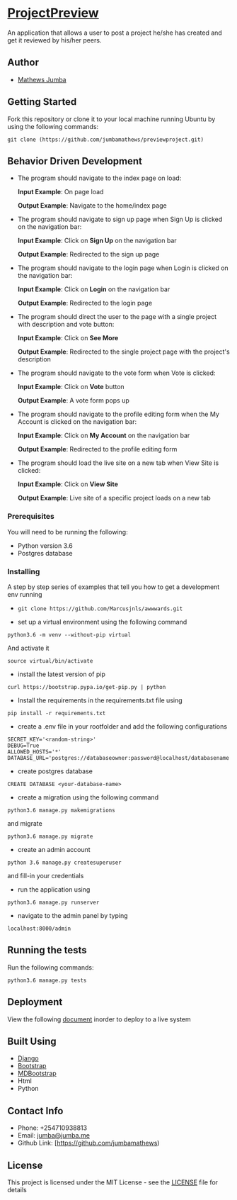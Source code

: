 # [ProjectPreview](https://previewproject.herokuapp.com/)

An application that allows a user to post a project he/she has created and get it reviewed by his/her peers.

## Author

* [Mathews Jumba](https://github.com/jumbamathews)

## Getting Started

Fork this repository or clone it to your local machine running Ubuntu by using the following commands:
```
git clone (https://github.com/jumbamathews/previewproject.git)
```

## Behavior Driven Development
* The program should navigate to the index page on load:

     **Input Example**: On page load

     **Output Example**: Navigate to the home/index page

* The program should navigate to sign up page when Sign Up is clicked on the navigation bar:

     **Input Example**: Click on **Sign Up** on the navigation bar

     **Output Example**: Redirected to the sign up page

* The program should navigate to the login page when Login is clicked on the navigation bar:

     **Input Example**: Click on **Login** on the navigation bar

     **Output Example**: Redirected to the login page

* The program should direct the user to the page with a single project with description and vote button:

    **Input Example**: Click on **See More**

    **Output Example**: Redirected to the single project page with the project's description

* The program should navigate to the vote form when Vote is clicked:

    **Input Example**: Click on **Vote** button

    **Output Example**: A vote form pops up

* The program should navigate to the profile editing form when the My Account is clicked on the navigation bar:

    **Input Example**: Click on **My Account** on the navigation bar

    **Output Example**: Redirected to the profile editing form

* The program should load the live site on a new tab when View Site is clicked:

    **Input Example**: Click on **View Site**

    **Output Example**: Live site of a specific project loads on a new tab

### Prerequisites

You will need to be running the following:

* Python version 3.6
* Postgres database

### Installing

A step by step series of examples that tell you how to get a development env running

* `git clone https://github.com/Marcusjnls/awwwards.git`

* set up a virtual environment using the following command
```
python3.6 -m venv --without-pip virtual
```

And activate it

```
source virtual/bin/activate
```
* install the latest version of pip

```
curl https://bootstrap.pypa.io/get-pip.py | python
```

* Install the requirements in the requirements.txt file using
```
pip install -r requirements.txt
```

* create a .env file in your rootfolder and add the following configurations
```
SECRET_KEY='<random-string>'
DEBUG=True
ALLOWED_HOSTS='*'
DATABASE_URL='postgres://databaseowner:password@localhost/databasename'
```

* create postgres database
```
CREATE DATABASE <your-database-name>
```

* create a migration using the following command
```
python3.6 manage.py makemigrations
```

and migrate

```
python3.6 manage.py migrate
```

* create an admin account
```
python 3.6 manage.py createsuperuser
```
and fill-in your credentials

* run the application using 
```
python3.6 manage.py runserver
```

* navigate to the admin panel by typing 
```
localhost:8000/admin
```

## Running the tests

Run the following commands:
```
python3.6 manage.py tests
```

## Deployment

View the following [document](https://github.com/jakhax/deploying-django-to-heroku-manual) inorder to deploy to a live system

## Built Using

* [Django](https://www.djangoproject.com/download/)
* [Bootstrap](https://getbootstrap.com)
* [MDBootstrap](https://mdbootstrap.com/)
* Html
* Python

## Contact Info

* Phone: +254710938813
* Email: jumba@jumba.me
* Github Link: [https://github.com/jumbamathews)

## License

This project is licensed under the MIT License - see the [LICENSE](LICENSE) file for details

